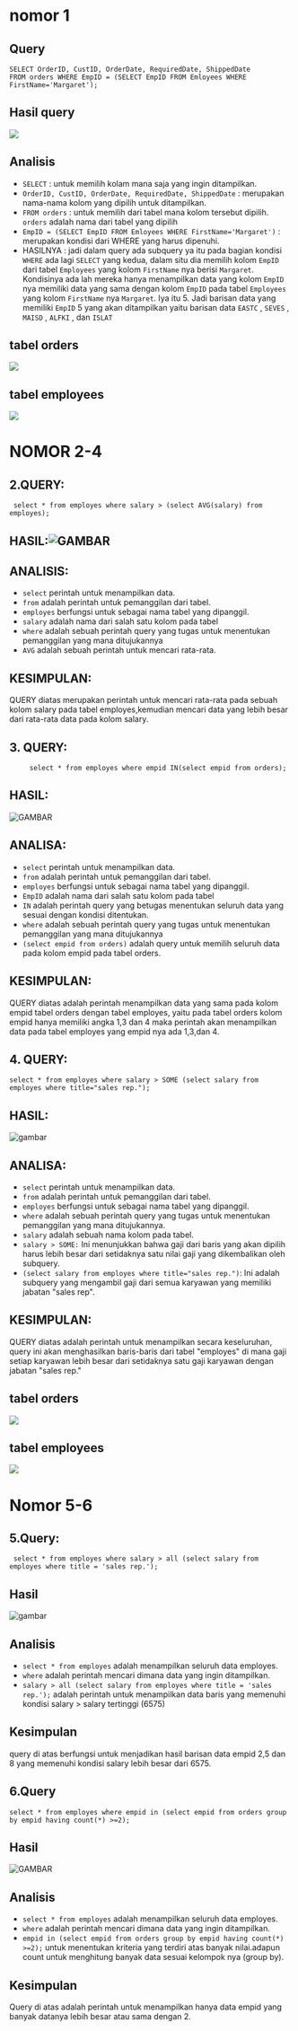 # nomor 1
## Query
```mysql
SELECT OrderID, CustID, OrderDate, RequiredDate, ShippedDate
FROM orders WHERE EmpID = (SELECT EmpID FROM Emloyees WHERE FirstName='Margaret');
```
## Hasil query
![](img/zz3.jpg)
## Analisis
- `SELECT` : untuk memilih kolam mana saja yang ingin ditampilkan. 
- `OrderID, CustID, OrderDate, RequiredDate, ShippedDate` : merupakan nama-nama kolom yang dipilih untuk ditampilkan.
- `FROM orders` : untuk memilih dari tabel mana kolom tersebut dipilih. `orders` adalah nama dari tabel yang dipilih
- `EmpID = (SELECT EmpID FROM Emloyees WHERE FirstName='Margaret')` : merupakan kondisi dari WHERE yang harus dipenuhi.
- HASILNYA : jadi dalam query ada subquery ya itu pada bagian kondisi `WHERE` ada lagi `SELECT` yang kedua, dalam situ dia memilih kolom `EmpID` dari tabel `Employees` yang kolom `FirstName` nya berisi `Margaret`. Kondisinya ada lah mereka hanya menampilkan data yang kolom `EmpID` nya memiliki data yang sama dengan kolom `EmpID` pada tabel `Employees` yang kolom `FirstName` nya `Margaret`. Iya itu 5. Jadi barisan data yang memiliki `EmpID` 5 yang akan ditampilkan yaitu barisan data `EASTC` , `SEVES` , `MAISD` , `ALFKI` , dan `ISLAT`
## tabel orders
![](img/zz1.jpg)
## tabel employees
![](img/zz2.jpg)

#  NOMOR 2-4 
## 2.QUERY:
```MYSQL 
 select * from employes where salary > (select AVG(salary) from employes);
```

## HASIL:![GAMBAR](IMG/NOMOR2.PNG)
## ANALISIS:
- `select` perintah untuk menampilkan data.
- `from` adalah perintah untuk pemanggilan dari tabel.
- `employes` berfungsi untuk sebagai nama tabel yang dipanggil. 
 - `salary` adalah nama dari salah satu kolom pada tabel
 - `where` adalah sebuah perintah query yang tugas untuk menentukan pemanggilan yang mana ditujukannya
 - `AVG` adalah sebuah perintah untuk mencari rata-rata.

## KESIMPULAN:
QUERY diatas merupakan perintah untuk mencari rata-rata pada sebuah kolom salary pada tabel employes,kemudian mencari data yang lebih besar dari rata-rata data pada kolom salary.

## 3. QUERY:
```MYSQL
	 select * from employes where empid IN(select empid from orders);
```

## HASIL:
![GAMBAR](IMG/nomor3.png)
## ANALISA:
- `select` perintah untuk menampilkan data.
- `from` adalah perintah untuk pemanggilan dari tabel.
- `employes` berfungsi untuk sebagai nama tabel yang dipanggil. 
 - `EmpID` adalah nama dari salah satu kolom pada tabel
 - `IN` adalah perintah query yang betugas menentukan seluruh data yang sesuai dengan kondisi ditentukan.
 - `where` adalah sebuah perintah query yang tugas untuk menentukan pemanggilan yang mana ditujukannya
 - `(select empid from orders)` adalah query untuk memilih seluruh data pada kolom empid pada tabel orders.

## KESIMPULAN:
QUERY diatas adalah perintah menampilkan data yang sama pada kolom empid tabel orders dengan tabel employes, yaitu pada tabel orders kolom empid hanya memiliki angka 1,3 dan 4 maka perintah akan menampilkan data pada tabel employes yang empid nya ada 1,3,dan 4.

## 4. QUERY:
```MYSQL
select * from employes where salary > SOME (select salary from employes where title="sales rep.");
```

## HASIL:
![gambar](IMG/nomor4.png)
## ANALISA:
- `select` perintah untuk menampilkan data.
- `from` adalah perintah untuk pemanggilan dari tabel.
- `employes` berfungsi untuk sebagai nama tabel yang dipanggil. 
 - `where` adalah sebuah perintah query yang tugas untuk menentukan pemanggilan yang mana ditujukannya.
 - `salary` adalah sebuah nama kolom pada tabel.
 - ``salary > SOME:`` Ini menunjukkan bahwa gaji dari baris yang akan dipilih harus lebih besar dari setidaknya satu nilai gaji yang dikembalikan oleh subquery.
 - ``(select salary from employes where title="sales rep.")``: Ini adalah subquery yang mengambil gaji dari semua karyawan yang memiliki jabatan "sales rep".

## KESIMPULAN:
QUERY diatas adalah perintah untuk menampilkan secara keseluruhan, query ini akan menghasilkan baris-baris dari tabel "employes" di mana gaji setiap karyawan lebih besar dari setidaknya satu gaji karyawan dengan jabatan "sales rep."

## tabel orders
![](img/zz1.jpg)
## tabel employees
![](Img/zz2.jpg)

# Nomor 5-6

## 5.Query:

```mysql 
 select * from employes where salary > all (select salary from employes where title = 'sales rep.');
```

## Hasil 
![gambar](IMG/nomor5.png)

## Analisis
- `select * from employes` adalah menampilkan seluruh data employes.
- `where` adalah perintah mencari dimana data yang ingin ditampilkan.
- `salary > all (select salary from employes where title = 'sales rep.');` adalah perintah untuk menampilkan data baris yang memenuhi kondisi salary > salary tertinggi (6575)

## Kesimpulan
query di atas berfungsi untuk menjadikan hasil barisan data empid 2,5 dan 8 yang memenuhi kondisi salary lebih besar dari 6575.

## 6.Query
```mysql
select * from employes where empid in (select empid from orders group by empid having count(*) >=2);
```

## Hasil 
![GAMBAR](IMG/nomor6.png)

## Analisis
- `select * from employes` adalah menampilkan seluruh data employes.
- `where` adalah perintah mencari dimana data yang ingin ditampilkan.
- `empid in (select empid from orders group by empid having count(*) >=2);` untuk menentukan kriteria yang terdiri atas banyak nilai.adapun count untuk menghitung banyak data sesuai kelompok nya (group by).

## Kesimpulan
Query di atas adalah perintah untuk menampilkan hanya data empid yang banyak datanya lebih besar atau sama dengan 2. 




























